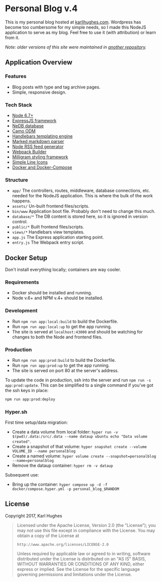 # Personal Blog v.4
This is my personal blog hosted at [karllhughes.com](https://www.karllhughes.com). Wordpress has become too cumbersome for my simple needs, so I made this NodeJS application to serve as my blog. Feel free to use it (with attribution) or learn from it.

_Note: older versions of this site were maintained in [another repository](https://github.com/karllhughes/KH-Blog)._


## Application Overview

### Features
- Blog posts with type and tag archive pages.
- Simple, responsive design.

### Tech Stack
- [Node 6.7+](https://nodejs.org/en/)
- [ExpressJS framework](http://expressjs.com/en/resources/frameworks.html)
- [NeDB database](https://github.com/louischatriot/nedb)
- [Camo ODM](https://github.com/scottwrobinson/camo)
- [Handlebars templating engine](http://handlebarsjs.com/)
- [Marked markdown parser](https://github.com/chjj/marked)
- [Node RSS feed generator](https://github.com/dylang/node-rss)
- [Webpack Builder](https://webpack.github.io/)
- [Milligram styling framework](https://milligram.github.io/)
- [Simple Line Icons](http://simplelineicons.com/)
- [Docker and Docker-Compose](https://docs.docker.com/compose/)

### Structure
- `app/` The controllers, routes, middleware, database connections, etc. needed for the NodeJS application. This is where the bulk of the work happens.
- `assets/` Un-built frontend files/scripts.
- `bin/www` Application boot file. Probably don't need to change this much.
- `database/*` The DB content is stored here, so it is ignored in version control.
- `public/*` Built frontend files/scripts.
- `views/*` Handlebars view templates.
- `app.js` The Express application starting point.
- `entry.js` The Webpack entry script.


## Docker Setup
Don't install everything locally; containers are way cooler.

### Requirements

- Docker should be installed and running.
- Node v.6+ and NPM v.4+ should be installed.

### Development

- Run `npm run app:local:build` to build the Dockerfile.
- Run `npm run app:local:up` to get the app running.
- The site is served at `localhost:43000` and should be watching for changes to both the Node and frontend files.

### Production

- Run `npm run app:prod:build` to build the Dockerfile.
- Run `npm run app:prod:up` to get the app running.
- The site is served on port 80 at the server's address.

To update the code in production, ssh into the server and run `npm run -s app:prod:update`. This can be simplified to a single command if you've got the ssh keys in place:

```bash
npm run app:prod:deploy
```

### Hyper.sh

First time setup/data migration:

- Create a data volume from local folder: `hyper run -v $(pwd)/.data:/src/.data --name dataup ubuntu echo "Data volume created"`.
- Create a snapshot of that volume: `hyper snapshot create --volume VOLUME_ID --name personalblog`
- Create a named volume: `hyper volume create --snapshot=personalblog --name=personalblog`
- Remove the dataup container: `hyper rm -v dataup`

Subsequent use:

- Bring up the container: `hyper compose up -d -f docker/compose.hyper.yml -p personal_blog_$RANDOM`


## License
Copyright 2017, Karl Hughes

>   Licensed under the Apache License, Version 2.0 (the "License");
>   you may not use this file except in compliance with the License.
>   You may obtain a copy of the License at
>
>     http://www.apache.org/licenses/LICENSE-2.0
>
>   Unless required by applicable law or agreed to in writing, software
>   distributed under the License is distributed on an "AS IS" BASIS,
>   WITHOUT WARRANTIES OR CONDITIONS OF ANY KIND, either express or implied.
>   See the License for the specific language governing permissions and
>   limitations under the License.
